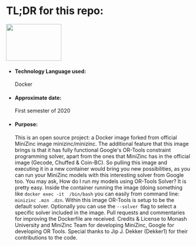 <h1>TL;DR for this repo:</h1>
<img src="https://1000marcas.net/wp-content/uploads/2020/02/Docker-Logo.png" height="100" width="150">
<ul>
  <li><h4>Technology Language used:</h4>Docker</li>
  <li><h4>Approximate date:</h4>First semester of 2020</li>
  <li><h4>Purpose:</h4>This is an open source project: a Docker image forked from official MiniZinc image minizinc/minizinc. The additional feature that this image brings is that it has fully functional Google's OR-Tools constraint programming solver, apart from the ones that MiniZinc has in the official image (Gecode, Chuffed & Coin-BC). So pulling this image and executing it in a new container would bring you new possibilities, as you can run your MiniZinc models with this interesting solver from Google too. You may ask, How do I run my models using OR-Tools Solver? It is pretty easy. Inside the container running the image (doing something like <code>docker exec -it <your_container_name_or_id> /bin/bash</code> you can easily from command line: <code>minizinc <your_model>.mzn <your_data>.dzn</code>. Within this image OR-Tools is setup to be the default solver. Optionally you can use the <code>--solver <or-tools/gecode/coinbc/chuffed></code>flag to select a specific solver included in the image. Pull requests and commentaries for improving the Dockerfile are received. Credits & License to Monash University and MiniZinc Team for developing MiniZinc, Google for developing OR Tools. Special thanks to Jip J. Dekker (Dekker1) for their contributions to the code.</li>
</ul>
